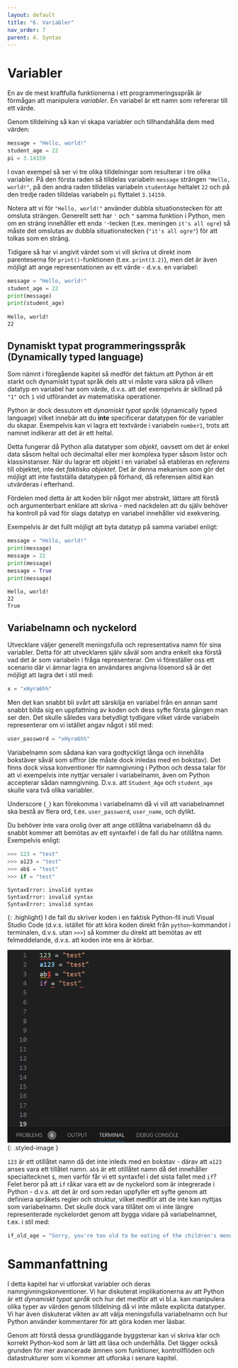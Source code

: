```yaml
---
layout: default
title: "6. Variabler"
nav_order: 7
parent: 4. Syntax
---
```


# Variabler
En av de mest kraftfulla funktionerna i ett programmeringsspråk är förmågan att manipulera _variabler_. En variabel är ett namn som refererar till ett värde.

Genom tilldelning så kan vi skapa variabler och tillhandahålla dem med värden: 
```python
message = "Hello, world!"
student_age = 22
pi = 3.14159
```

I ovan exempel så ser vi tre olika tilldelningar som resulterar i tre olika variabler. På den första raden så tilldelas variabeln `message` strängen `"Hello, world!"`, på den andra raden tilldelas variabeln `studentAge` heltalet `22` och på den tredje raden tilldelas variabeln `pi` flyttalet `3.14159`.

Notera att vi för `"Hello, world!"` använder dubbla situationstecken för att omsluta strängen. Generellt sett har `'` och `"` samma funktion i Python, men om en sträng innehåller ett enda `'`-tecken (t.ex. meningen `it's all ogre`) så måste det omslutas av dubbla situationstecken (`"it's all ogre"`) för att tolkas som en sträng.

Tidigare så har vi angivit värdet som vi vill skriva ut direkt inom parenteserna för `print()`-funktionen (t.ex. `print(3.2)`), men det är även möjligt att ange representationen av ett värde - d.v.s. en variabel:  
```python
message = "Hello, world!"
student_age = 22
print(message)
print(student_age)
```
<div class="code-example" markdown="1">
<pre><code>Hello, world!
22</code></pre>
</div>

## Dynamiskt typat programmeringsspråk (Dynamically typed language)
Som nämnt i föregående kapitel så medför det faktum att Python är ett starkt och dynamiskt typat språk dels att vi måste vara säkra på vilken datatyp en variabel har som värde, d.v.s. att det exempelvis är skillnad på `"1"` och `1` vid utförandet av matematiska operationer. 

Python är dock dessutom ett _dynamiskt typat språk_ (dynamically typed language) vilket innebär att du **inte** specificerar datatypen för de variabler du skapar. Exempelvis kan vi lagra ett textvärde i variabeln `number1`, trots att namnet indikerar att det är ett heltal. 

Detta fungerar då Python alla datatyper som _objekt_, oavsett om det är enkel data såsom heltal och decimaltal eller mer komplexa typer såsom listor och klassinstanser. När du lagrar ett objekt i en variabel så etableras en _referens_ till objektet, inte det _faktiska objektet_. Det är denna mekanism som gör det möjligt att inte fastställa datatypen på förhand, då referensen alltid kan utvärderas i efterhand.

Fördelen med detta är att koden blir något mer abstrakt, lättare att förstå och argumenterbart enklare att skriva - med nackdelen att du själv behöver ha kontroll på vad för slags datatyp en variabel innehåller vid exekvering.

Exempelvis är det fullt möjligt att byta datatyp på samma variabel enligt:
```python
message = "Hello, world!"
print(message)
message = 22
print(message)
message = True
print(message)
```
<div class="code-example" markdown="1">
<pre><code>Hello, world!
22
True</code></pre>
</div>

## Variabelnamn och nyckelord
Utvecklare väljer generellt meningsfulla och representativa namn för sina variabler. Detta för att utvecklaren själv såväl som andra enkelt ska förstå vad det är som variabeln i fråga representerar. Om vi föreställer oss ett scenario där vi ämnar lagra en användares angivna lösenord så är det möjligt att lagra det i stil med:
```python
x = "xHyra6h%"
```

Men det kan snabbt bli svårt att särskilja en variabel från en annan samt snabbt bilda sig en uppfattning av koden och dess syfte första gången man ser den. Det skulle således vara betydligt tydligare vilket värde variabeln representerar om vi istället angav något i stil med:
```python
user_password = "xHyra6h%"
```

Variabelnamn som sådana kan vara godtyckligt långa och innehålla bokstäver såväl som siffror (de måste dock inledas med en bokstav). Det finns dock vissa konventioner för namngivning i Python och dessa talar för att vi exempelvis inte nyttjar versaler i variabelnamn, även om Python accepterar sådan namngivning. D.v.s. att `Student_Age` och `student_age` skulle vara två olika variabler.

Underscore (`_`) kan förekomma i variabelnamn då vi vill att variabelnamnet ska bestå av flera ord, t.ex. `user_password`, `user_name`, och dylikt.

Du behöver inte vara orolig över att ange otillåtna variabelnamn då du snabbt kommer att bemötas av ett syntaxfel i de fall du har otillåtna namn. Exempelvis enligt:
```python
>>> 123 = "test"
>>> a123 = "test"
>>> ab$ = "test"
>>> if = "test"
```
<div class="code-example" markdown="1">
<pre><code>SyntaxError: invalid syntax
SyntaxError: invalid syntax
SyntaxError: invalid syntax</code></pre>
</div>

{: .highlight}
I de fall du skriver koden i en faktisk Python-fil inuti Visual Studio Code (d.v.s. istället för att köra koden direkt från `python`-kommandot i terminalen, d.v.s. utan `>>>`) så kommer du direkt att bemötas av ett felmeddelande, d.v.s. att koden inte ens är körbar. 

![Syntax Errors](../../assets/images/syntaxErrors.png){: .styled-image }

`123` är ett otillåtet namn då det inte inleds med en bokstav - därav att `a123` anses vara ett tillåtet namn. `ab$` är ett otillåtet namn då det innehåller specialtecknet `$`, men varför får vi ett syntaxfel i det sista fallet med `if`? Felet beror på att `if` råkar vara ett av de nyckelord som är integrerade i Python - d.v.s. att det är ord som redan uppfyller ett syfte genom att definiera språkets regler och struktur, vilket medför att de inte kan nyttjas som variabelnamn. Det skulle dock vara tillåtet om vi inte längre representerade nyckelordet genom att bygga vidare på variabelnamnet, t.ex. i stil med:
```python
if_old_age = "Sorry, you're too old to be eating of the children's menu"
```

# Sammanfattning
I detta kapitel har vi utforskat variabler och deras namngivningskonventioner. Vi har diskuterat implikationerna av att Python är ett _dynamiskt typat språk_ och hur det medför att vi bl.a. kan manipulera olika typer av värden genom tilldelning då vi inte måste explicita datatyper. Vi har även diskuterat vikten av att välja meningsfulla variabelnamn och hur Python använder kommentarer för att göra koden mer läsbar.

Genom att förstå dessa grundläggande byggstenar kan vi skriva klar och korrekt Python-kod som är lätt att läsa och underhålla. Det lägger också grunden för mer avancerade ämnen som funktioner, kontrollflöden och datastrukturer som vi kommer att utforska i senare kapitel.